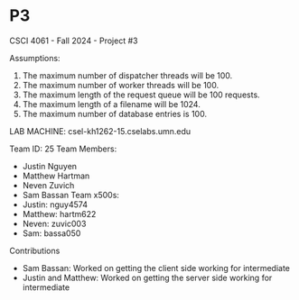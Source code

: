 # P3
CSCI 4061 - Fall 2024 - Project #3

Assumptions:
1. The maximum number of dispatcher threads will be 100.
2. The maximum number of worker threads will be 100.
3. The maximum length of the request queue will be 100 requests.
4. The maximum length of a filename will be 1024.
5. The maximum number of database entries is 100.

LAB MACHINE:
csel-kh1262-15.cselabs.umn.edu


Team ID: 25
Team Members:
* Justin Nguyen
* Matthew Hartman
* Neven Zuvich
* Sam Bassan
Team x500s:
* Justin: nguy4574
* Matthew: hartm622
* Neven: zuvic003
* Sam: bassa050

Contributions
* Sam Bassan: Worked on getting the client side working for intermediate
* Justin and Matthew: Worked on getting the server side working for intermediate

